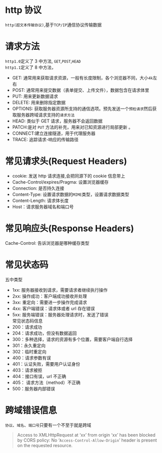 # http 协议

`http(超文本传输协议)`,基于`TCP/IP`通信协议传输数据

# 请求方法

`http1.0`定义了 3 中方法, `GET`,`POST`,`HEAD`</br>
`http1.1`定义了 8 中方法，

- GET: 通常用来获取请求资源，一般有长度限制，各个浏览器不同，大小`4k`左右
- POST: 通常用来提交数据（表单提交、上传文件），数据包含在请求体里
- PUT: 用来更新数据请求
- DELETE: 用来删除指定数据
- OPTIONS: 获取服务器资源所支持的通信选项。预先发送一个`预检请求`然后获取服务器跨域请求支持的`请求方法`
- HEAD: 类似于 GET 请求，服务器不会返回数据
- PATCH:是对 `PUT` 方法的补充，用来对已知资源进行局部更新 。
- CONNECT:建立连接隧道，用于代理服务器
- TRACE: 追踪请求-响应的传输路径

# 常见请求头(Request Headers)

- cookie: 发送 http 请求连接,会把同源下的 cookie 信息带上
- Cache-Control/expires/Pragma: 设置浏览器缓存
- Connection: 是否持久连接
- Content-Type: 设置请求数据的`MIME`类型，设置请求数据类型
- Content-Length: 请求体长度
- Host：请求服务器域名和端口号

# 常见响应头(Response Headers)

Cache-Control: 告诉浏览器是哪种缓存类型

# 常见状态码

五中类型

- 1xx: 服务器接收到请求，需要请求者继续执行操作
- 2xx: 操作成功：客户端成功接收并处理
- 3xx: 重定向：需要进一步操作完成请求
- 4xx: 客户端错误：请求体或者 url 存在错误
- 5xx: 服务端错误：服务器处理请求时，发送了错误</br>
  常见状态码信息
- 200：请求成功
- 204：请求成功，但没有数据返回
- 300：多种选择，请求的资源有多个位置，需要客户端自行选择
- 301：永久重定向
- 302：临时重定向
- 400：请求参数有误
- 401：认证失败，需要用户认证身份
- 403：请求被拒
- 404：接口有误，url 不正确
- 405： 请求方法（method）不正确
- 500：服务器内部错误

# 跨域错误信息

`协议`、`域名`、`端口号`只要有一个不至于就是跨域

> Access to XMLHttpRequest at ‘xx’ from origin ‘xx’ has been blocked by CORS policy: No ‘`Access-Control-Allow-Origin`’ header is present on the requested resource.
